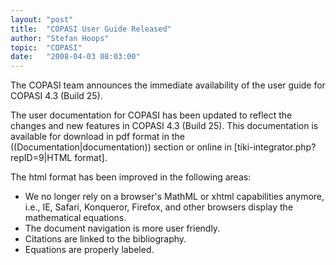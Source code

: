 ```yaml
---
layout: "post"
title:  "COPASI User Guide Released"
author: "Stefan Hoops"
topic:  "COPASI"
date:   "2008-04-03 08:03:00"
---
```


The COPASI team announces the immediate availability of the user guide for COPASI 4.3 (Build 25).

The user documentation for COPASI has been updated to reflect the changes and new features in COPASI 4.3 (Build 25). This documentation is available for download in pdf format in the ((Documentation|documentation)) section or online in [tiki-integrator.php?repID=9|HTML format].

The html format has been improved in the following areas:
* We no longer rely on a browser's MathML or xhtml capabilities anymore, i.e., IE, Safari, Konqueror, Firefox, and other browsers display the mathematical equations.
* The document navigation is more user friendly.
* Citations are linked to the bibliography.
* Equations are properly labeled.


